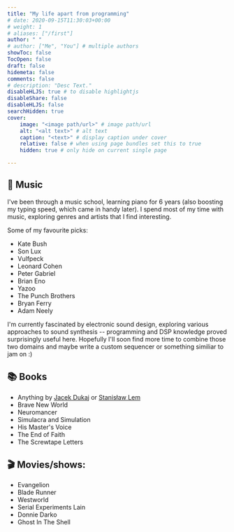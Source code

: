 ```yaml
---
title: "My life apart from programming"
# date: 2020-09-15T11:30:03+00:00
# weight: 1
# aliases: ["/first"]
author: " "
# author: ["Me", "You"] # multiple authors
showToc: false
TocOpen: false
draft: false
hidemeta: false
comments: false
# description: "Desc Text."
disableHLJS: true # to disable highlightjs
disableShare: false
disableHLJS: false
searchHidden: true
cover:
    image: "<image path/url>" # image path/url
    alt: "<alt text>" # alt text
    caption: "<text>" # display caption under cover
    relative: false # when using page bundles set this to true
    hidden: true # only hide on current single page

---
```


## 🎹 Music

I've been through a music school, learning piano for 6 years (also boosting my typing speed, which came in handy later).
I spend most of my time with music, exploring genres and artists that I find interesting.

Some of my favourite picks:

- Kate Bush
- Son Lux
- Vulfpeck
- Leonard Cohen
- Peter Gabriel
- Brian Eno
- Yazoo
- The Punch Brothers
- Bryan Ferry
- Adam Neely

I'm currently fascinated by electronic sound design, exploring various approaches to sound synthesis --
programming and DSP knowledge proved surprisingly useful here. Hopefully I'll soon find more time to combine
those two domains and maybe write a custom sequencer or something similiar to jam on :)

## 📚 Books

- Anything by [Jacek Dukaj](https://en.wikipedia.org/wiki/Jacek_Dukaj) or [Stanisław Lem](https://en.wikipedia.org/wiki/Stanis%C5%82aw_Lem)
- Brave New World
- Neuromancer
- Simulacra and Simulation
- His Master's Voice
- The End of Faith
- The Screwtape Letters

## 🎬 Movies/shows:

- Evangelion
- Blade Runner
- Westworld
- Serial Experiments Lain
- Donnie Darko
- Ghost In The Shell 

